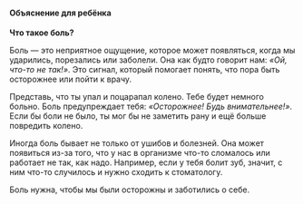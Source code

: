 #### Объяснение для ребёнка

**Что такое боль?**

Боль — это неприятное ощущение, которое может появляться, когда мы ударились, порезались или заболели. Она как будто говорит нам: *«Ой, что-то не так!»*. Это сигнал, который помогает понять, что пора быть осторожнее или пойти к врачу.

Представь, что ты упал и поцарапал колено. Тебе будет немного больно. Боль предупреждает тебя: *«Осторожнее! Будь внимательнее!»*. Если бы боли не было, ты мог бы не заметить рану и ещё больше повредить колено. 

Иногда боль бывает не только от ушибов и болезней. Она может появиться из-за того, что у нас в организме что-то сломалось или работает не так, как надо. Например, если у тебя болит зуб, значит, с ним что-то случилось и нужно сходить к стоматологу.

Боль нужна, чтобы мы были осторожны и заботились о себе.